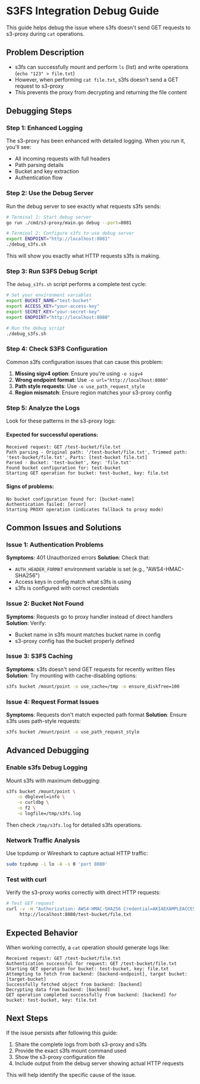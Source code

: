 # S3FS Integration Debug Guide

This guide helps debug the issue where s3fs doesn't send GET requests to s3-proxy during `cat` operations.

## Problem Description

- s3fs can successfully mount and perform `ls` (list) and write operations (`echo "123" > file.txt`)
- However, when performing `cat file.txt`, s3fs doesn't send a GET request to s3-proxy
- This prevents the proxy from decrypting and returning the file content

## Debugging Steps

### Step 1: Enhanced Logging

The s3-proxy has been enhanced with detailed logging. When you run it, you'll see:
- All incoming requests with full headers
- Path parsing details
- Bucket and key extraction
- Authentication flow

### Step 2: Use the Debug Server

Run the debug server to see exactly what requests s3fs sends:

```bash
# Terminal 1: Start debug server
go run ./cmd/s3-proxy/main.go debug --port=8081

# Terminal 2: Configure s3fs to use debug server
export ENDPOINT="http://localhost:8081"
./debug_s3fs.sh
```

This will show you exactly what HTTP requests s3fs is making.

### Step 3: Run S3FS Debug Script

The `debug_s3fs.sh` script performs a complete test cycle:

```bash
# Set your environment variables
export BUCKET_NAME="test-bucket"
export ACCESS_KEY="your-access-key"
export SECRET_KEY="your-secret-key"
export ENDPOINT="http://localhost:8080"

# Run the debug script
./debug_s3fs.sh
```

### Step 4: Check S3FS Configuration

Common s3fs configuration issues that can cause this problem:

1. **Missing sigv4 option**: Ensure you're using `-o sigv4`
2. **Wrong endpoint format**: Use `-o url="http://localhost:8080"`
3. **Path style requests**: Use `-o use_path_request_style`
4. **Region mismatch**: Ensure region matches your s3-proxy config

### Step 5: Analyze the Logs

Look for these patterns in the s3-proxy logs:

#### Expected for successful operations:
```
Received request: GET /test-bucket/file.txt
Path parsing - Original path: '/test-bucket/file.txt', Trimmed path: 'test-bucket/file.txt', Parts: [test-bucket file.txt]
Parsed - Bucket: 'test-bucket', Key: 'file.txt'
Found bucket configuration for: test-bucket
Starting GET operation for bucket: test-bucket, key: file.txt
```

#### Signs of problems:
```
No bucket configuration found for: [bucket-name]
Authentication failed: [error]
Starting PROXY operation (indicates fallback to proxy mode)
```

## Common Issues and Solutions

### Issue 1: Authentication Problems

**Symptoms**: 401 Unauthorized errors
**Solution**: Check that:
- `AUTH_HEADER_FORMAT` environment variable is set (e.g., "AWS4-HMAC-SHA256")
- Access keys in config match what s3fs is using
- s3fs is configured with correct credentials

### Issue 2: Bucket Not Found

**Symptoms**: Requests go to proxy handler instead of direct handlers
**Solution**: Verify:
- Bucket name in s3fs mount matches bucket name in config
- s3-proxy config has the bucket properly defined

### Issue 3: S3FS Caching

**Symptoms**: s3fs doesn't send GET requests for recently written files
**Solution**: Try mounting with cache-disabling options:
```bash
s3fs bucket /mount/point -o use_cache=/tmp -o ensure_diskfree=100
```

### Issue 4: Request Format Issues

**Symptoms**: Requests don't match expected path format
**Solution**: Ensure s3fs uses path-style requests:
```bash
s3fs bucket /mount/point -o use_path_request_style
```

## Advanced Debugging

### Enable s3fs Debug Logging

Mount s3fs with maximum debugging:
```bash
s3fs bucket /mount/point \
    -o dbglevel=info \
    -o curldbg \
    -o f2 \
    -o logfile=/tmp/s3fs.log
```

Then check `/tmp/s3fs.log` for detailed s3fs operations.

### Network Traffic Analysis

Use tcpdump or Wireshark to capture actual HTTP traffic:
```bash
sudo tcpdump -i lo -A -s 0 'port 8080'
```

### Test with curl

Verify the s3-proxy works correctly with direct HTTP requests:
```bash
# Test GET request
curl -v -H "Authorization: AWS4-HMAC-SHA256 Credential=AKIAEXAMPLEACCESSKEY1/20250516/us-east-1/s3/aws4_request" \
     http://localhost:8080/test-bucket/file.txt
```

## Expected Behavior

When working correctly, a `cat` operation should generate logs like:
```
Received request: GET /test-bucket/file.txt
Authentication successful for request: GET /test-bucket/file.txt
Starting GET operation for bucket: test-bucket, key: file.txt
Attempting to fetch from backend: [backend-endpoint], target bucket: [target-bucket]
Successfully fetched object from backend: [backend]
Decrypting data from backend: [backend]
GET operation completed successfully from backend: [backend] for bucket: test-bucket, key: file.txt
```

## Next Steps

If the issue persists after following this guide:

1. Share the complete logs from both s3-proxy and s3fs
2. Provide the exact s3fs mount command used
3. Show the s3-proxy configuration file
4. Include output from the debug server showing actual HTTP requests

This will help identify the specific cause of the issue. 